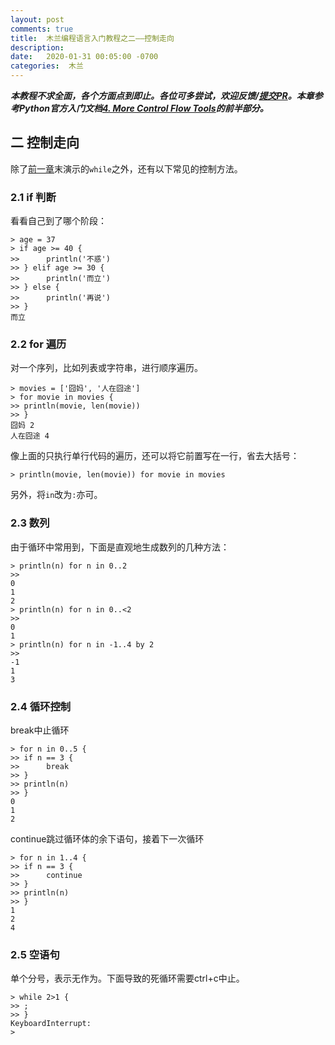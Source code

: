 ```yaml
---
layout: post
comments: true
title:  木兰编程语言入门教程之二——控制走向
description: 
date:   2020-01-31 00:05:00 -0700
categories:  木兰
--- 
```


***本教程不求全面，各个方面点到即止。各位可多尝试，欢迎反馈/[提交PR](https://github.com/MulanRevive/bounty/blob/master/%E5%A4%8D%E7%8E%B0%E6%96%87%E6%A1%A3/%E7%94%A8%E6%88%B7%E6%89%8B%E5%86%8C/%E6%8E%A7%E5%88%B6%E8%B5%B0%E5%90%91.md)。本章参考Python官方入门文档[4. More Control Flow Tools](https://docs.python.org/3/tutorial/controlflow.html#)的前半部分。***

## 二 控制走向

除了[前一章](https://zhuanlan.zhihu.com/p/104491745)末演示的`while`之外，还有以下常见的控制方法。

### 2.1 if 判断

看看自己到了哪个阶段：
```
> age = 37
> if age >= 40 {
>>      println('不惑')
>> } elif age >= 30 {
>>      println('而立')
>> } else {
>>      println('再说')
>> }
而立
```

### 2.2 for 遍历

对一个序列，比如列表或字符串，进行顺序遍历。
```
> movies = ['囧妈', '人在囧途']
> for movie in movies {
>> println(movie, len(movie))
>> }
囧妈 2
人在囧途 4
```

像上面的只执行单行代码的遍历，还可以将它前置写在一行，省去大括号：
```
> println(movie, len(movie)) for movie in movies
```
另外，将`in`改为`:`亦可。

### 2.3 数列

由于循环中常用到，下面是直观地生成数列的几种方法：
```
> println(n) for n in 0..2
>>
0
1
2
> println(n) for n in 0..<2
>>
0
1
> println(n) for n in -1..4 by 2
>>
-1
1
3
```

### 2.4 循环控制

break中止循环
```
> for n in 0..5 {
>> if n == 3 {
>>      break
>> }
>> println(n)
>> }
0
1
2
```
continue跳过循环体的余下语句，接着下一次循环
```
> for n in 1..4 {
>> if n == 3 {
>>      continue
>> }
>> println(n)
>> }
1
2
4
```

### 2.5 空语句

单个分号，表示无作为。下面导致的死循环需要ctrl+c中止。
```
> while 2>1 {
>> ;
>> }
KeyboardInterrupt:
>
```
